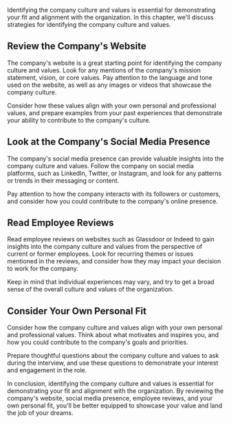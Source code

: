 
Identifying the company culture and values is essential for demonstrating your fit and alignment with the organization. In this chapter, we'll discuss strategies for identifying the company culture and values.

Review the Company's Website
----------------------------

The company's website is a great starting point for identifying the company culture and values. Look for any mentions of the company's mission statement, vision, or core values. Pay attention to the language and tone used on the website, as well as any images or videos that showcase the company culture.

Consider how these values align with your own personal and professional values, and prepare examples from your past experiences that demonstrate your ability to contribute to the company's culture.

Look at the Company's Social Media Presence
-------------------------------------------

The company's social media presence can provide valuable insights into the company culture and values. Follow the company on social media platforms, such as LinkedIn, Twitter, or Instagram, and look for any patterns or trends in their messaging or content.

Pay attention to how the company interacts with its followers or customers, and consider how you could contribute to the company's online presence.

Read Employee Reviews
---------------------

Read employee reviews on websites such as Glassdoor or Indeed to gain insights into the company culture and values from the perspective of current or former employees. Look for recurring themes or issues mentioned in the reviews, and consider how they may impact your decision to work for the company.

Keep in mind that individual experiences may vary, and try to get a broad sense of the overall culture and values of the organization.

Consider Your Own Personal Fit
------------------------------

Consider how the company culture and values align with your own personal and professional values. Think about what motivates and inspires you, and how you could contribute to the company's goals and priorities.

Prepare thoughtful questions about the company culture and values to ask during the interview, and use these questions to demonstrate your interest and engagement in the role.

In conclusion, identifying the company culture and values is essential for demonstrating your fit and alignment with the organization. By reviewing the company's website, social media presence, employee reviews, and your own personal fit, you'll be better equipped to showcase your value and land the job of your dreams.

